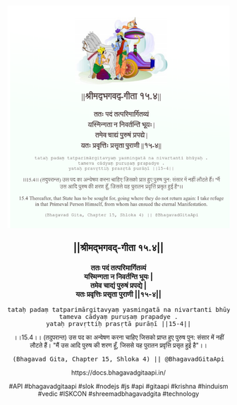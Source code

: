 <img src="../../asset/BG_15_4.png"/>
<center><h2>||श्रीमद्‍भगवद्‍-गीता १५.४||</h2>
<h3>ततः पदं तत्परिमार्गितव्यं<br/>यस्मिन्गता न निवर्तन्ति भूयः |<br/>तमेव चाद्यं पुरुषं प्रपद्ये |<br/>यतः प्रवृत्तिः प्रसृता पुराणी ||१५-४||</h3>
<pre>tataḥ padaṃ tatparimārgitavyaṃ yasmingatā na nivartanti bhūyaḥ .<br/>tameva cādyaṃ puruṣaṃ prapadye .<br/>yataḥ pravṛttiḥ prasṛtā purāṇī ||15-4||</pre>
<p>।।15.4।। (तदुपरान्त) उस पद का अन्वेषण करना चाहिए जिसको प्राप्त हुए पुरुष पुन: संसार में नहीं लौटते हैं। "मैं उस आदि पुरुष की शरण हूँ, जिससे यह पुरातन प्रवृत्ति प्रसृत हुई है"।।</p>
<pre>(Bhagavad Gita, Chapter 15, Shloka 4) || @BhagavadGitaApi</pre><p>https://docs.bhagavadgitaapi.in/</p><p>#API #bhagavadgitaapi #slok #nodejs #js #api #gitaapi #krishna #hinduism #vedic #ISKCON #shreemadbhagavadgita #technology</p></center>